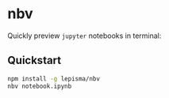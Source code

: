 # nbv

Quickly preview `jupyter` notebooks in terminal:

## Quickstart

```bash
npm install -g lepisma/nbv
nbv notebook.ipynb
```

